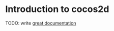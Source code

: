 # Introduction to cocos2d

TODO: write [great documentation](http://jacobian.org/writing/what-to-write/)
